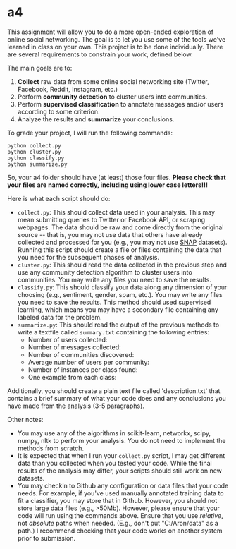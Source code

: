 # a4

This assignment will allow you to do a more open-ended exploration of online social networking. The goal is to let you use some of the tools we've learned in class on your own. This project is to be done individually. There are several requirements to constrain your work, defined below.

The main goals are to:
1. **Collect** raw data from some online social networking site (Twitter, Facebook, Reddit, Instagram, etc.)
2. Perform **community detection** to cluster users into communities.
3. Perform **supervised classification** to annotate messages and/or users according to some criterion.
4. Analyze the results and **summarize** your conclusions.

To grade your project, I will run the following commands:
```
python collect.py
python cluster.py
python classify.py
python summarize.py
```
So, your a4 folder should have (at least) those four files. **Please check that your files are named correctly, including using lower case letters!!!**

Here is what each script should do:

- `collect.py`: This should collect data used in your analysis. This may mean submitting queries to Twitter or Facebook API, or scraping webpages. The data should be raw and come directly from the original source -- that is, you may not use data that others have already collected and processed for you (e.g., you may not use [SNAP](http://snap.stanford.edu/data/index.html) datasets). Running this script should create a file or files containing the data that you need for the subsequent phases of analysis.
- `cluster.py`: This should read the data collected in the previous step and use any community detection algorithm to cluster users into communities. You may write any files you need to save the results.
- `classify.py`: This should classify your data along any dimension of your choosing (e.g., sentiment, gender, spam, etc.). You may write any files you need to save the results. This method should used supervised learning, which means you may have a secondary file containing any labeled data for the problem.
- `summarize.py`: This should read the output of the previous methods to write a textfile called `summary.txt` containing the following entries:
  - Number of users collected:
  - Number of messages collected:
  - Number of communities discovered:
  - Average number of users per community:
  - Number of instances per class found:
  - One example from each class:

Additionally, you should create a plain text file called 'description.txt' that contains a brief summary of what your code does and any conclusions you have made from the analysis (3-5 paragraphs).

Other notes:

- You may use any of the algorithms in scikit-learn, networkx, scipy, numpy, nltk to perform your analysis. You do not need to implement the methods from scratch.
- It is expected that when I run your `collect.py` script, I may get different data than you collected when you tested your code. While the final results of the analysis may differ, your scripts should still work on new datasets.
- You may checkin to Github any configuration or data files that your code needs. For example, if you've used manually annotated training data to fit a classifier, you may store that in Github. However, you should not store large data files (e.g., >50Mb). However, please ensure that your code will run using the commands above. Ensure that you use *relative*, not *absolute* paths when needed. (E.g., don't put "C:/Aron/data" as a path.) I recommend checking that your code works on another system prior to submission.
